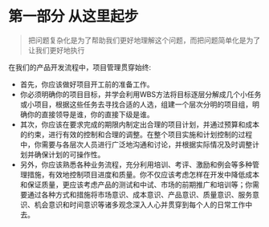 # 第一部分 从这里起步

>把问题复杂化是为了帮助我们更好地理解这个问题，而把问题简单化是为了让我们更好地执行

在我们的产品开发流程中，项目管理贯穿始终:
- 首先，你应该做好项目开工前的准备工作。
- 你必须明确你的项目目标，并学会利用WBS方法将目标逐层分解成几个小任务或小项目，根据这些任务去寻找合适的人选，组建一个层次分明的项目组，明确你的直接领导是谁，你的直接下级是谁。 
- 其次，你应该在要求完成的期限内制定出合理的项目计划，并通过预算和成本的约束，进行有效的控制和合理的调整。在整个项目实施和计划控制的过程中，你需要与各层次人员进行广泛地沟通和讨论，并根据实际情况及时调整计划并确保计划的可操作性。 
- 另外，你应该熟悉各种业务流程，充分利用培训、考评、激励和例会等多种管理措施，有效地控制项目进度和质量。你不仅应该考虑怎样在开发中降低成本和保证质量，更应该考虑产品的测试和中试、市场的前期推广和培训等；你需要通过各种方式和措施将市场意识、成本意识、产品意识、质量意识、服务意识、机会意识和时间意识等诸多观念深入人心并贯穿到每个人的日常工作中去。
